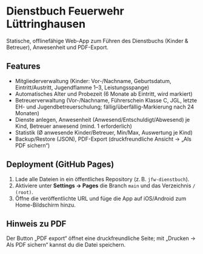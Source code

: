 # Dienstbuch Feuerwehr Lüttringhausen

Statische, offlinefähige Web-App zum Führen des Dienstbuchs (Kinder & Betreuer), Anwesenheit und PDF-Export.

## Features
- Mitgliederverwaltung (Kinder: Vor-/Nachname, Geburtsdatum, Eintritt/Austritt, Jugendflamme 1–3, Leistungsspange)
- Automatisches Alter und Probezeit (6 Monate ab Eintritt, wird markiert)
- Betreuerverwaltung (Vor-/Nachname, Führerschein Klasse C, JGL, letzte EH- und Jugendbetreuerschulung; fällig/überfällig-Markierung nach 24 Monaten)
- Dienste anlegen, Anwesenheit (Anwesend/Entschuldigt/Abwesend) je Kind, Betreuer anwesend (mind. 1 erforderlich)
- Statistik (Ø anwesende Kinder/Betreuer, Min/Max, Auswertung je Kind)
- Backup/Restore (JSON), PDF-Export (druckfreundliche Ansicht → „Als PDF sichern“)

## Deployment (GitHub Pages)
1. Lade alle Dateien in ein öffentliches Repository (z. B. `jfw-dienstbuch`).
2. Aktiviere unter **Settings → Pages** die Branch `main` und das Verzeichnis `/ (root)`.
3. Öffne die veröffentlichte URL und füge die App auf iOS/Android zum Home-Bildschirm hinzu.

## Hinweis zu PDF
Der Button „PDF export“ öffnet eine druckfreundliche Seite; mit „Drucken → Als PDF sichern“ kannst du die Datei speichern.
